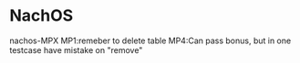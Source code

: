 # NachOS
nachos-MPX
MP1:remeber to delete table
MP4:Can pass bonus, but in one testcase have mistake on "remove"
